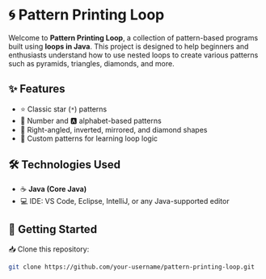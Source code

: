 # 🌀 Pattern Printing Loop

Welcome to **Pattern Printing Loop**, a collection of pattern-based programs built using **loops in Java**. This project is designed to help beginners and enthusiasts understand how to use nested loops to create various patterns such as pyramids, triangles, diamonds, and more.

## ✨ Features

- ⭐ Classic star (`*`) patterns  
- 🔢 Number and 🅰️ alphabet-based patterns  
- 📐 Right-angled, inverted, mirrored, and diamond shapes  
- 🧩 Custom patterns for learning loop logic  

## 🛠️ Technologies Used

- ☕ **Java (Core Java)**  
- 💻 IDE: VS Code, Eclipse, IntelliJ, or any Java-supported editor

## 🚀 Getting Started

📥 Clone this repository:
```bash
git clone https://github.com/your-username/pattern-printing-loop.git
